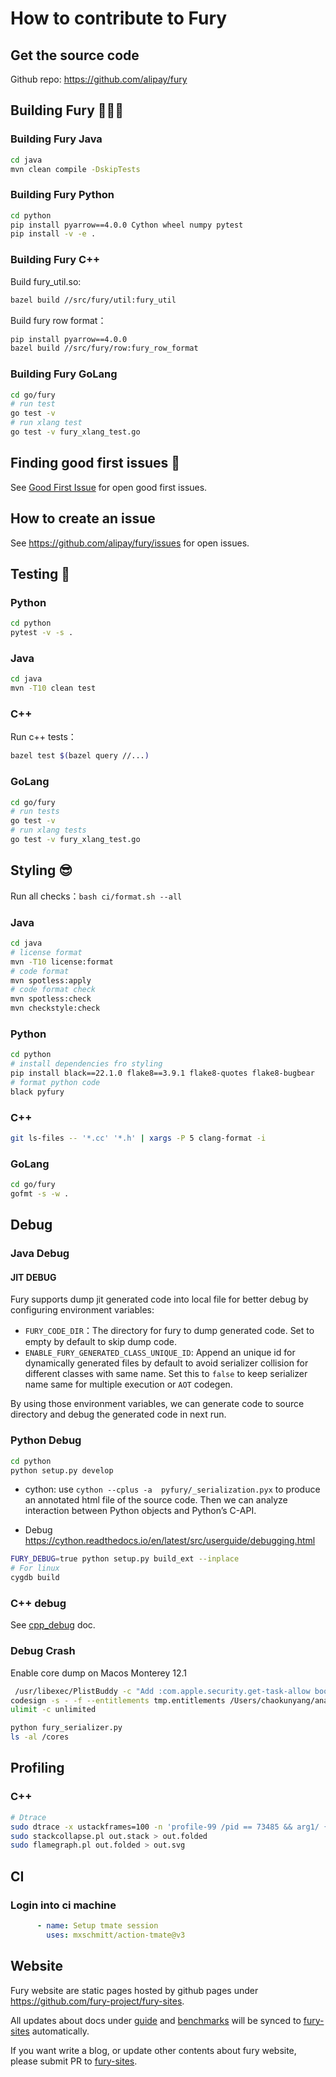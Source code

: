 # How to contribute to Fury
## Get the source code
Github repo: https://github.com/alipay/fury

## Building Fury 🏋🏿‍♀️
### Building Fury Java
```bash
cd java
mvn clean compile -DskipTests
```

### Building Fury Python
```bash
cd python
pip install pyarrow==4.0.0 Cython wheel numpy pytest
pip install -v -e .
```

### Building Fury C++
Build fury_util.so:
```bash
bazel build //src/fury/util:fury_util
```
Build fury row format：
```bash
pip install pyarrow==4.0.0
bazel build //src/fury/row:fury_row_format
```

### Building Fury GoLang
```bash
cd go/fury
# run test
go test -v
# run xlang test
go test -v fury_xlang_test.go
```

## Finding good first issues 🔎
See [Good First Issue](https://github.com/alipay/fury/issues?q=is%3Aopen+is%3Aissue+label%3A%22good+first+issue%22) for open good first issues.

## How to create an issue
See https://github.com/alipay/fury/issues for open issues.

## Testing 🧪
### Python
```bash
cd python
pytest -v -s .
```
### Java
```bash
cd java
mvn -T10 clean test
```

### C++
Run c++ tests：
```bash
bazel test $(bazel query //...)
```

### GoLang
```bash
cd go/fury
# run tests
go test -v
# run xlang tests
go test -v fury_xlang_test.go
```

## Styling 😎
Run all checks：`bash ci/format.sh --all`
### Java
```bash
cd java
# license format
mvn -T10 license:format
# code format
mvn spotless:apply
# code format check
mvn spotless:check
mvn checkstyle:check
```
### Python
```bash
cd python 
# install dependencies fro styling
pip install black==22.1.0 flake8==3.9.1 flake8-quotes flake8-bugbear
# format python code
black pyfury
```
### C++
```bash
git ls-files -- '*.cc' '*.h' | xargs -P 5 clang-format -i
```
### GoLang
```bash
cd go/fury
gofmt -s -w .
```

## Debug
### Java Debug
#### JIT DEBUG
Fury supports dump jit generated code into local file for better debug by configuring environment variables:
- `FURY_CODE_DIR`：The directory for fury to dump generated code. Set to empty by default to skip dump code.
- `ENABLE_FURY_GENERATED_CLASS_UNIQUE_ID`: Append an unique id for dynamically generated files by default to avoid serializer collision for different classes with same name. Set this to `false` to keep serializer name same for multiple execution or `AOT` codegen. 

By using those environment variables, we can generate code to source directory and debug the generated code in next run.

### Python Debug
```bash
cd python
python setup.py develop
```
* cython: use `cython --cplus -a  pyfury/_serialization.pyx` to produce an annotated
  html file of the source code. Then we can analyze interaction between
  Python objects and Python’s C-API.

* Debug
  https://cython.readthedocs.io/en/latest/src/userguide/debugging.html
```bash
FURY_DEBUG=true python setup.py build_ext --inplace
# For linux
cygdb build
```

### C++ debug
See [cpp_debug](https://github.com/alipay/fury/blob/main/docs/cpp_debug.md) doc.

### Debug Crash
Enable core dump on Macos Monterey 12.1
```bash
 /usr/libexec/PlistBuddy -c "Add :com.apple.security.get-task-allow bool true" tmp.entitlements     
codesign -s - -f --entitlements tmp.entitlements /Users/chaokunyang/anaconda3/envs/py3.8/bin/python
ulimit -c unlimited

python fury_serializer.py
ls -al /cores
```

## Profiling
### C++
```bash
# Dtrace
sudo dtrace -x ustackframes=100 -n 'profile-99 /pid == 73485 && arg1/ { @[ustack()] = count(); } tick-60s { exit(0); }' -o out.stack
sudo stackcollapse.pl out.stack > out.folded
sudo flamegraph.pl out.folded > out.svg
```

## CI
### Login into ci machine
```yaml
      - name: Setup tmate session
        uses: mxschmitt/action-tmate@v3
```

## Website
Fury website are static pages hosted by github pages under https://github.com/fury-project/fury-sites.

All updates about docs under [guide](./docs/guide) and [benchmarks](./docs/benchmarks) will be synced to [fury-sites](https://github.com/fury-project/fury-sites) automatically.

If you want write a blog, or update other contents about fury website, please submit PR to [fury-sites](https://github.com/fury-project/fury-sites).